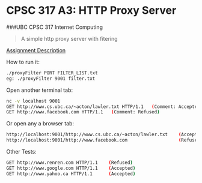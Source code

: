 CPSC 317 A3: HTTP Proxy Server
========
###UBC CPSC 317 Internet Computing
> A simple http proxy server with fitering

[Assignment Description](/description/CS317A3.html)

How to run it:

```bash
./proxyFilter PORT FILTER_LIST.txt
eg: ./proxyFilter 9001 filter.txt
```
Open another terminal tab:
```bash
nc -v localhost 9001
GET http://www.cs.ubc.ca/~acton/lawler.txt HTTP/1.1   (Comment: Accepted)
GET http://www.facebook.com HTTP/1.1   (Comment: Refused)
```

Or open any a browser tab:
```bash
http://localhost:9001/http://www.cs.ubc.ca/~acton/lawler.txt    (Accepted)
http://localhost:9001/http://www.facebook.com                   (Refused)
```

Other Tests: 
```bash
GET http://www.renren.com HTTP/1.1    (Refused)
GET http://www.google.com HTTP/1.1    (Accepted)
GET http://www.yahoo.ca HTTP/1.1      (Accepted)
```
